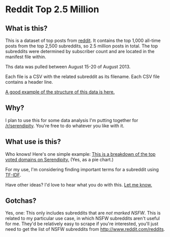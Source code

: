 # Reddit Top 2.5 Million

## What is this?

This is a dataset of top posts from [reddit](http://www.reddit.com). It contains the top 1,000 all-time posts from the top 2,500 subreddits, so 2.5 million posts in total. The top subreddits were determined by subscriber count and are located in the manifest file within.

Ths data was pulled between August 15-20 of August 2013.

Each file is a CSV with the related subreddit as its filename. Each CSV file contains a header line.

[A good example of the structure of this data is here.](https://github.com/umbrae/reddit-top-2.5-million/blob/master/data/serendipity.csv)

## Why?
I plan to use this for some data analysis I'm putting together for [/r/serendipity](http://www.reddit.com/r/serendipity). You're free to do whatever you like with it.

## What use is this?

Who knows! Here's one simple example: [This is a breakdown of the top voted domains on Serendipity.](https://docs.google.com/spreadsheet/ccc?key=0AmvRNMJOaKWldDA4TlBqNHcyOU85ZmRXUzNNRE5lR2c#gid=2) (Yes, as a pie chart.)

For my use, I'm considering finding important terms for a subreddit using [TF-IDF](http://en.wikipedia.org/wiki/Tf*idf).

Have other ideas? I'd love to hear what you do with this. [Let me know.](https://twitter.com/chrisdary)

## Gotchas?

Yes, one: This only includes subreddits that are *not marked NSFW*. This is related to my particular use case, in which NSFW subreddits aren't useful for me. They'd be relatively easy to scrape if you're interested, you'll just need to get the list of NSFW subreddits from http://www.reddit.com/reddits. 

